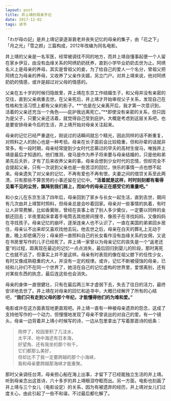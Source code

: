 ```yaml
---
layout: post
title: 井上靖的母亲手记
date: 2017-12-02
tags: 读书
---
```


「わが母の記」是井上靖记录逐渐衰老并丧失记忆的母亲的集子，由「花之下」「月之光」「雪之颜」三篇构成，2012年改编为同名电影。

井上靖的父亲是一名军医，经常被调往不同的地方，而井上靖自懂事起便一个人留在家乡伊豆，由没有血缘关系的阿绣奶奶抚养，直到小学毕业奶奶去世为止。阿绣名义上是母亲的养母，其实是曾祖父的妾，为了给自己的爱人一个名分，曾祖父把阿绣立为母亲的养母，又收养了父亲作夫婿，另立门户。对井上靖来说，他对阿绣奶奶的情感，或许是超过对父母的情感的。

父亲在五十岁的时候归隐故里，井上靖在东京工作结婚生子，和父母并没有亲密的交往，直到父亲病重去世。在父亲死后，井上靖才开始审视父子关系，发现自己在性格和生活习惯上都有父亲的影子。**“也是在父亲离开后，我才第一次意识到，活着的父亲还充当一个角色——庇护我远离死亡。”**即使没有亲密的关系，但只因为是父子，只要父亲还活着，就觉得自己受到庇护。大概是考虑到这层关系吧，也是要安排母亲今后的生活，井上靖开始对母亲关注起来。

母亲的记忆已经严重退化，刚说过的话瞬间就忘个精光，因此同样的话不断重复，对照料之人的耐心也是一种考验。母亲在长子面前会比较稳重，但和孙辈的话就非常多。有一段时期，母亲经常提到少女时代恋慕过的早夭的高材生俊马，唯独井上靖是最后才知道的。他们推测，俊马是作为养子将来要与母亲结婚的，只是他和弟弟先后夭折，才有了后来收养父亲的事。母亲会想到少女时代的恋情，但却完全不会提起父亲，只有一次说到父亲也是一些苦涩的回忆，快乐的事情一点也想不起来。母亲遗失了对父亲的记忆，不再有爱也不再有恨，夫妻之间的借贷关系至此两清，只有那些不算苦劳的小事还留在记忆中。**“活着就是这样，时时刻刻都有看得见看不见的尘劳，飘降到我们肩上，而如今的母亲正在感受它的重量吧。”**

和小女儿在东京生活了四年后，母亲回到了家乡与长女一起生活，直到去世，期间有几次由井上靖暂时照料，但母亲总是会吵着回家。母亲对一些事情的执着，有时让人非常费解，比如香奠账，曾经在丧事上收了别人多少奠仪，一定要以同样的金额还回去；半夜里起床拿着手电筒去其他房间搜寻，像孩子在寻找妈妈，又像妈妈在寻找孩子。母亲记忆的崩坏，逐渐连亲人也不认识了，一直在美国的弟弟回乡居住，母亲认不出来却又喜欢找他去玩，他去世之后，母亲在白天的葬礼上无动于衷，晚上却悲痛万分；母亲把一直照料自己的长女看作没有血缘关系的女佣，又说在书房里写作的儿子已经死了。井上靖一家曾以为母亲记忆的丧失是一个“返老还童”的过程，距离现在最近的记忆一点点消失，最后回归到婴儿的阶段，那时离死亡也就不远了，但事实上并不是这样。母亲有时表现的像在祖父膝下的任性少女，有时又像成熟稳重的大人，并没有一定的规律。或许，记忆不断被侵蚀的母亲，已经和儿孙们不在同一个世界了，她活在自己的记忆虚构的世界里，爱恨离别，还有对某些东西的执念，最后连这些也会消失。

母亲的身体一直很健壮，只有在最后两三年才虚弱下去，失去了往日的活力，最终安详地去世了。井上靖在对母亲的回忆和追寻中，大概已经解开了所有的心结吧，**“我们只有走到父母的那个年纪，才能懂得他们的为难和爱。”**

电影或许在这方面表现地更直观吧。井上靖一直有一种被母亲遗弃的怨念，这成了支持他写作的一个动力，但慢慢地发现了母亲不曾说出的对自己的爱。有一个镜头，母亲一边背着井上靖小时候写的诗，一边从包里拿出了写着那首诗的纸条：
> 雨停了，校园里积了几洼水，  
> 太平洋、地中海还有日本海，  
> 好望角、还有我坐的那个秋千，  
> 它们都那么美好，  
> 但却比不了我一定要跨越的那个小海峡，  
> 我和母亲要跨越那海峡才能重聚。  

那时父亲调任台湾，母亲担心船在海上出事，才留下了已经能独立生活的井上靖。听到母亲念出这首诗，六十多岁的井上靖眼泪夺眶而出。另一方面，电影也刻画了井上靖与三个女儿（电影设定）的关系，因为有被遗弃的经历，井上靖对女儿们过度关心，由此引起了一些不和谐，不过最后都化解了。
